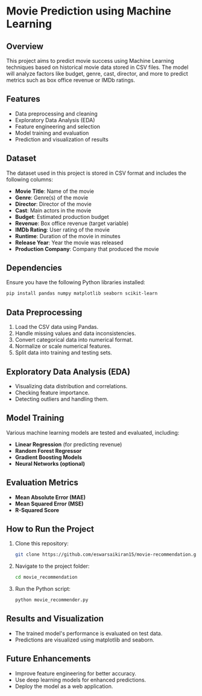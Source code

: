 # Movie Prediction using Machine Learning

## Overview

This project aims to predict movie success using Machine Learning techniques based on historical movie data stored in CSV files. The model will analyze factors like budget, genre, cast, director, and more to predict metrics such as box office revenue or IMDb ratings.

## Features

- Data preprocessing and cleaning
- Exploratory Data Analysis (EDA)
- Feature engineering and selection
- Model training and evaluation
- Prediction and visualization of results

## Dataset

The dataset used in this project is stored in CSV format and includes the following columns:

- **Movie Title**: Name of the movie
- **Genre**: Genre(s) of the movie
- **Director**: Director of the movie
- **Cast**: Main actors in the movie
- **Budget**: Estimated production budget
- **Revenue**: Box office revenue (target variable)
- **IMDb Rating**: User rating of the movie
- **Runtime**: Duration of the movie in minutes
- **Release Year**: Year the movie was released
- **Production Company**: Company that produced the movie

## Dependencies

Ensure you have the following Python libraries installed:

```bash
pip install pandas numpy matplotlib seaborn scikit-learn
```

## Data Preprocessing

1. Load the CSV data using Pandas.
2. Handle missing values and data inconsistencies.
3. Convert categorical data into numerical format.
4. Normalize or scale numerical features.
5. Split data into training and testing sets.

## Exploratory Data Analysis (EDA)

- Visualizing data distribution and correlations.
- Checking feature importance.
- Detecting outliers and handling them.

## Model Training

Various machine learning models are tested and evaluated, including:

- **Linear Regression** (for predicting revenue)
- **Random Forest Regressor**
- **Gradient Boosting Models**
- **Neural Networks (optional)**

## Evaluation Metrics

- **Mean Absolute Error (MAE)**
- **Mean Squared Error (MSE)**
- **R-Squared Score**

## How to Run the Project

1. Clone this repository:
    
    ```bash
    git clone https://github.com/eswarsaikiran15/movie-recommendation.git
    ```
    
2. Navigate to the project folder:
    
    ```bash
    cd movie_recommendation
    ```
    
3. Run the Python script:
    
    ```bash
    python movie_recommender.py
    ```
    

## Results and Visualization

- The trained model's performance is evaluated on test data.
- Predictions are visualized using matplotlib and seaborn.

## Future Enhancements

- Improve feature engineering for better accuracy.
- Use deep learning models for enhanced predictions.
- Deploy the model as a web application.


